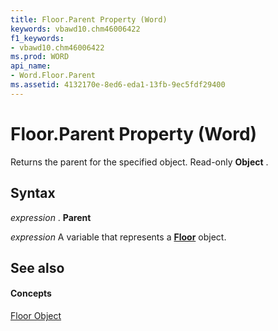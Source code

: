 ```yaml
---
title: Floor.Parent Property (Word)
keywords: vbawd10.chm46006422
f1_keywords:
- vbawd10.chm46006422
ms.prod: WORD
api_name:
- Word.Floor.Parent
ms.assetid: 4132170e-8ed6-eda1-13fb-9ec5fdf29400
---
```



# Floor.Parent Property (Word)

Returns the parent for the specified object. Read-only  **Object** .


## Syntax

 _expression_ . **Parent**

 _expression_ A variable that represents a **[Floor](floor-object-word.md)** object.


## See also


#### Concepts


[Floor Object](floor-object-word.md)


